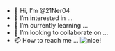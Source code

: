 - 👋 Hi, I’m @21Ner04
- 👀 I’m interested in ...
- 🌱 I’m currently learning ...
- 💞️ I’m looking to collaborate on ...
- 📫 How to reach me ...
![nice](https://github.com/21Ner04/21Ner04/assets/133259264/9a8de36f-8a14-49f7-a4f2-f2a0e1fd197d)!

<!---
21Ner04/21Ner04 is a ✨ special ✨ repository because its `README.md` (this file) appears on your GitHub profile.
You can click the Preview link to take a look at your changes.
--->
